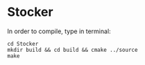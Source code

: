 # Stocker

In order to compile, type in terminal:
```
cd Stocker
mkdir build && cd build && cmake ../source
make
```
